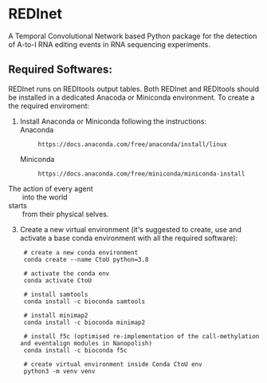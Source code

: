 # REDInet
A Temporal Convolutional Network based Python package for the detection of A-to-I RNA editing events in RNA sequencing experiments.

## **Required Softwares**:
REDInet runs on REDItools output tables. Both REDInet and REDItools should be installed in a dedicated Anacoda or Miniconda environment. 
To create a the required enviroment:
1) Install Anaconda or Miniconda following the instructions: <br />
  Anaconda <br />
            
            https://docs.anaconda.com/free/anaconda/install/linux 
   
     Miniconda <br />
            
            https://docs.anaconda.com/free/miniconda/miniconda-install 
  

The action of every agent <br />
  into the world <br />
starts <br />
  from their physical selves. <br />


3) Create a new virtual environment (it's suggested to create, use and activate a base conda environment with all the required software):

		# create a new conda environment
        conda create --name CtoU python=3.8

		# activate the conda env
		conda activate CtoU

		# install samtools
		conda install -c bioconda samtools

		# install minimap2
		conda install -c bioconda minimap2

		# install f5c (optimised re-implementation of the call-methylation and eventalign modules in Nanopolish)
		conda install -c bioconda f5c

		# create virtual environment inside Conda CtoU env
		python3 -m venv venv
 
